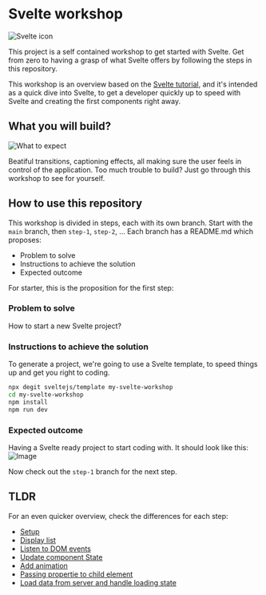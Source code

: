 # Svelte workshop

![Svelte icon](https://svelte.dev/svelte-logo-horizontal.svg)

This project is a self contained workshop to get started with Svelte. 
Get from zero to having a grasp of what Svelte offers by following the steps in this repository.

This workshop is an overview based on the [Svelte tutorial](https://svelte.dev/tutorial), and it's intended as a quick dive into Svelte, to get a developer quickly up to speed with Svelte and creating the first components right away.

## What you will build?

![What to expect](https://github.com/ladraum/svelte-workshop/blob/main/what_to_expect.gif?raw=true)

Beatiful transitions, captioning effects, all making sure the user feels in control of the application.
Too much trouble to build? Just go through this workshop to see for yourself.

## How to use this repository

This workshop is divided in steps, each with its own branch. Start with the `main` branch, then `step-1`, `step-2`, ... Each branch has a README.md which proposes:

- Problem to solve
- Instructions to achieve the solution
- Expected outcome

For starter, this is the proposition for the first step:

### Problem to solve

How to start a new Svelte project?

### Instructions to achieve the solution

To generate a project, we're going to use a Svelte template, to speed things up and get you right to coding.

```bash
npx degit sveltejs/template my-svelte-workshop
cd my-svelte-workshop
npm install
npm run dev
```

### Expected outcome

Having a Svelte ready project to start coding with. It should look like this:
![Image](https://i.ibb.co/fqkg9wc/svelte-preview.png)

Now check out the `step-1` branch for the next step.

## TLDR

For an even quicker overview, check the differences for each step:

- [Setup](https://github.com/ladraum/svelte-workshop/compare/main...step-1?expand=1#diff-534c52cd83756b9c3b6c7b2243edda00)
- [Display list](https://github.com/ladraum/svelte-workshop/compare/step-1...step-2?expand=1#diff-534c52cd83756b9c3b6c7b2243edda00)
- [Listen to DOM events](https://github.com/ladraum/svelte-workshop/compare/step-2...step-3?expand=1#diff-534c52cd83756b9c3b6c7b2243edda00)
- [Update component State](https://github.com/ladraum/svelte-workshop/compare/step-3...step-4?expand=1#diff-534c52cd83756b9c3b6c7b2243edda00)
- [Add animation](https://github.com/ladraum/svelte-workshop/compare/step-4...step-5#diff-534c52cd83756b9c3b6c7b2243edda00)
- [Passing propertie to child element](https://github.com/ladraum/svelte-workshop/compare/step-5...step-6#diff-534c52cd83756b9c3b6c7b2243edda00)
- [Load data from server and handle loading state](https://github.com/ladraum/svelte-workshop/compare/step-6...final#diff-534c52cd83756b9c3b6c7b2243edda00)